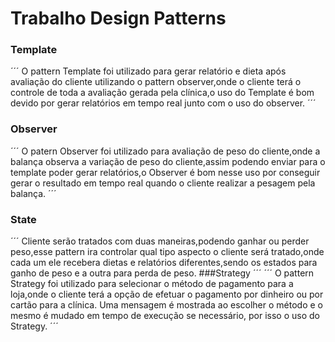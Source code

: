 # Trabalho Design Patterns


### Template
´´´ O pattern Template foi utilizado para gerar relatório e dieta após avaliação do cliente utilizando o pattern observer,onde o cliente terá o controle de toda a avaliação gerada pela clínica,o uso do Template é bom devido por gerar relatórios em tempo real junto com o uso do observer. ´´´
### Observer
´´´ O patern Observer foi utilizado para avaliação de peso do cliente,onde a balança observa a variação de peso do cliente,assim podendo enviar para o template poder gerar relatórios,o Observer é bom nesse uso por conseguir gerar o resultado em tempo real quando o cliente realizar a pesagem pela balança. ´´´
### State
´´´ Cliente serão tratados com duas maneiras,podendo ganhar ou perder peso,esse pattern ira controlar qual tipo aspecto o cliente será tratado,onde cada um ele recebera dietas e relatórios diferentes,sendo os estados para ganho de peso e a outra para perda de peso.
###Strategy ´´´
´´´ O pattern Strategy foi utilizado para selecionar o método de pagamento para a loja,onde o cliente terá a opção de efetuar o pagamento por dinheiro ou por cartão para a clínica. Uma mensagem é mostrada ao escolher o método e o mesmo é mudado em tempo de execução se necessário, por isso o uso do Strategy. ´´´
